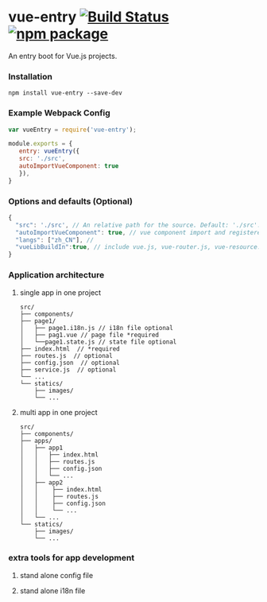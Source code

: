 # vue-entry [![Build Status](https://img.shields.io/circleci/project/litjs/vue-entry/master.svg)](https://circleci.com/gh/litjs/vue-entry) [![npm package](https://img.shields.io/npm/v/vue-entry.svg)](https://www.npmjs.com/package/vue-entry)
An entry boot for Vue.js projects.

### Installation
```
npm install vue-entry --save-dev
```

### Example Webpack Config
``` javascript
var vueEntry = require('vue-entry');

module.exports = {
   entry: vueEntry({
   src: './src',
   autoImportVueComponent: true
   }),
}
```

### Options and defaults (Optional)
```javascript
{
  "src": './src', // An relative path for the source. Default: './src'. normally  include pages and components folders in it.
  "autoImportVueComponent": true, // vue component import and registered to Vue globally.
  "langs": ["zh_CN"], //  
  "vueLibBuildIn":true, // include vue.js, vue-router.js, vue-resource.js, vue-i18n.js. if setting false, using script tag for global use manually. 
}
```

### Application architecture
1. single app in one project

    ```
    src/
    ├── components/
    ├── page1/
    │   ├── page1.i18n.js // i18n file optional 
    │   ├── pag1.vue // page file *required
    │   └──page1.state.js // state file optional 
    ├── index.html  // *required
    ├── routes.js  // optional
    ├── config.json  // optional 
    ├── service.js  // optional 
    └── ...
    └── statics/
        ├── images/
        └── ...
    ```
2. multi app in one project

    ```
    src/
    ├── components/
    ├── apps/
    │   ├── app1
    │   │   ├── index.html
    │   │   ├── routes.js
    │   │   ├── config.json
    │   │   └── ...
    │   ├── app2
    │   │    ├── index.html
    │   │    ├── routes.js
    │   │    ├── config.json
    │   │    └── ...
    │   └── ...
    └── statics/
        ├── images/
        └── ...
    ```

### extra tools for app development

1. stand alone config file
    
2. stand alone i18n file
    
    